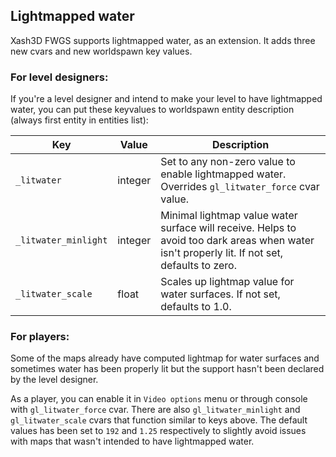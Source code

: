 ## Lightmapped water

Xash3D FWGS supports lightmapped water, as an extension. It adds three new cvars and new worldspawn key values.

### For level designers:

If you're a level designer and intend to make your level to have lightmapped water, you can put these keyvalues to worldspawn entity description (always first entity in entities list):

| Key                    | Value   | Description |
| ---------------------- | ------- | ----------- |
| `_litwater`            | integer | Set to any non-zero value to enable lightmapped water. Overrides `gl_litwater_force` cvar value. |
| `_litwater_minlight`   | integer | Minimal lightmap value water surface will receive. Helps to avoid too dark areas when water isn't properly lit. If not set, defaults to zero. |
| `_litwater_scale`      | float   | Scales up lightmap value for water surfaces. If not set, defaults to 1.0. |

### For players:

Some of the maps already have computed lightmap for water surfaces and sometimes water has been properly lit but the support hasn't been declared by the level designer.

As a player, you can enable it in `Video options` menu or through console with `gl_litwater_force` cvar. There are also `gl_litwater_minlight` and `gl_litwater_scale` cvars that function similar to keys above. The default values has been set to `192` and `1.25` respectively to slightly avoid issues with maps that wasn't intended to have lightmapped water.
